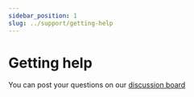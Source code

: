 ```yaml
---
sidebar_position: 1
slug: ../support/getting-help
---
```


# Getting help

You can post your questions on our [discussion board](https://github.com/orgs/tech-acs/discussions)